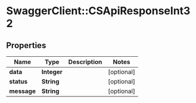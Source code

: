 # SwaggerClient::CSApiResponseInt32

## Properties
Name | Type | Description | Notes
------------ | ------------- | ------------- | -------------
**data** | **Integer** |  | [optional] 
**status** | **String** |  | [optional] 
**message** | **String** |  | [optional] 



